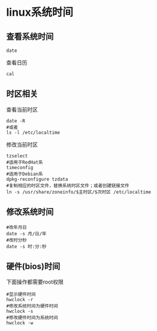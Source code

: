 # linux系统时间



## 查看系统时间

```shell
date
```

查看日历

```shell
cal
```



## 时区相关

查看当前时区

```shell
date -R
#或者
ls -l /etc/localtime
```

修改当前时区

```shell
tzselect
#适用于RedHat系
timeconfig
#适用于Debian系
dpkg-reconfigure tzdata
#复制相应的时区文件，替换系统时区文件；或者创建链接文件
ln -s /usr/share/zoneinfo/$主时区/$次时区 /etc/localtime
```



## 修改系统时间

```shell
#改年月日
date -s 月/日/年
#改时分秒
date -s 时:分:秒
```



## 硬件(bios)时间

下面操作都需要root权限

```shell
#显示硬件时间
hwclock -r
#修改系统时间为硬件时间
hwclock -s
#修改硬件时间为系统时间
hwclock -w
```









